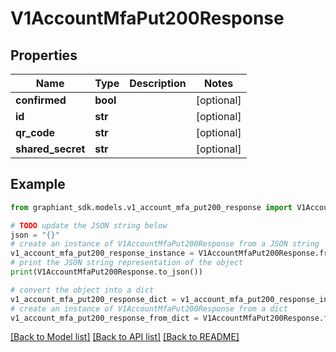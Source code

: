 # V1AccountMfaPut200Response


## Properties

Name | Type | Description | Notes
------------ | ------------- | ------------- | -------------
**confirmed** | **bool** |  | [optional] 
**id** | **str** |  | [optional] 
**qr_code** | **str** |  | [optional] 
**shared_secret** | **str** |  | [optional] 

## Example

```python
from graphiant_sdk.models.v1_account_mfa_put200_response import V1AccountMfaPut200Response

# TODO update the JSON string below
json = "{}"
# create an instance of V1AccountMfaPut200Response from a JSON string
v1_account_mfa_put200_response_instance = V1AccountMfaPut200Response.from_json(json)
# print the JSON string representation of the object
print(V1AccountMfaPut200Response.to_json())

# convert the object into a dict
v1_account_mfa_put200_response_dict = v1_account_mfa_put200_response_instance.to_dict()
# create an instance of V1AccountMfaPut200Response from a dict
v1_account_mfa_put200_response_from_dict = V1AccountMfaPut200Response.from_dict(v1_account_mfa_put200_response_dict)
```
[[Back to Model list]](../README.md#documentation-for-models) [[Back to API list]](../README.md#documentation-for-api-endpoints) [[Back to README]](../README.md)


